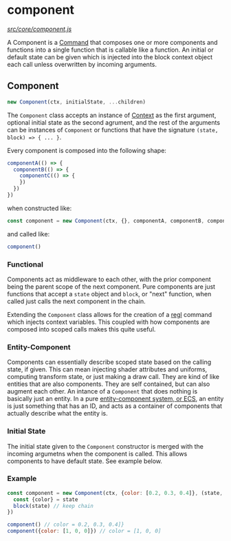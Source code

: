 component
=======

*[src/core/component.js](../../src/core/component.js)*

A Component is a [Command][Command] that composes one or more components and
functions into a single function that is callable like a function.
An initial or default state can be given which is injected into the block
context object each call unless overwritten by incoming arguments.


## Component

```js
new Component(ctx, initialState, ...children)
```

The `Component` class accepts an instance of [Context][Context] as the
first argument, optional initial state as the second agrument, and the
rest of the arguments can be instances of `Component` or functions that
have the signature `(state, block) => { ... }`.

Every component is composed into the following shape:

```js
componentA(() => {
  componentB(() => {
    componentC(() => {
    })
  })
})
```

when constructed like:

```js
const component = new Component(ctx, {}, componentA, componentB, componentC)
```

and called like:

```js
component()
```

### Functional

Components act as middleware to each other, with the prior component
being the parent scope of the next component. Pure components are just
functions that accept a `state` object and `block`, or "next" function,
when called just calls the next component in the chain.

Extending the `Component` class allows for the creation of a
[regl][regl] command which injects context variables. This coupled with
how components are composed into scoped calls makes this quite useful.

### Entity-Component

Components can essentially describe scoped state based on the calling
state, if given. This can mean injecting shader attributes and uniforms,
computing transform state, or just making a draw call. They are kind of like
entities that are also components. They are self contained, but can also augment
each other. An intance of a `Component` that does nothing is basically
just an entity. In a pure [entity-component system, or ECS][ecs], an entity is
just something that has an ID, and acts as a container of components that
actually describe what the entity is.

### Initial State

The initial state given to the `Component` constructor is merged with the
incoming argumetns when the component is called. This allows components to
have default state. See example below.

### Example

```js
const component = new Component(ctx, {color: [0.2, 0.3, 0.4]}, (state, block) => {
  const {color} = state
  block(state) // keep chain
})

component() // color = 0.2, 0.3, 0.4]}
component({color: [1, 0, 0]}) // color = [1, 0, 0]
```


[Context]: context.md#context
[Command]: command.md#command
[regl]: https://github.com/regl-project/regl
[ecs]: https://en.wikipedia.org/wiki/Entity%E2%80%93component%E2%80%93system


